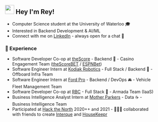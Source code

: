 ## <img src="https://raw.githubusercontent.com/MartinHeinz/MartinHeinz/master/wave.gif" width="30px"> Hey I'm Rey!
- Computer Science student at the University of Waterloo 🎓
- Interested in Backend Development & AI/ML
- Connect with me on [LinkedIn](https://www.linkedin.com/in/reyanshpatange/) - always open for a chat 💬

<!--
### 📫 Connect with me:
<ul>
  <li>
    <a href="https://www.linkedin.com/in/reyanshpatange/" rel="nofollow noreferrer">
        <img src="https://i.stack.imgur.com/gVE0j.png" alt="linkedin"> LinkedIn
    </a>
  </li>
  <li>
    <a href="mailto: reyansh.patange@gmail.com"> 📧 Email </a>
  </li>
</ul>
-->

### 🚀 Experience
- Software Developer Co-op at [theScore](https://www.thescore.com/) - Backend 🎰 - Casino Engagement Team ([theScoreBET](https://about.thescore.bet/) / [ESPNBet](https://about.espnbet.com/))
- Software Engineer Intern at [Kodiak Robotics](https://kodiak.ai/) - Full Stack / Backend 🚛 - Offboard Infra Team
- Software Engineer Intern at [Ford Pro](https://www.fordpro.ca/en-ca/) - Backend / DevOps 🚘 - Vehicle Fleet Management Team
- Software Developer Co-op at [RBC](https://www.rbc.com/canada.html) - Full Stack 🏦 - Armada Team (IaaS)
- Business Intelligence Analyst Intern at [Mother Parkers](https://mother-parkers.com/) - Data ☕ - Business Intelligence Team
- Participated at [Hack the North](https://hackthenorth.com/) 2020++ and 2021 - 🧑🏽‍💻 collaborated with friends to create [Interque](https://github.com/teaminterque/project-interque) and [HouseKeepr](https://github.com/pratikksolanki/HouseKeepr)

<!--
### ⚡ Technical Skills
- ✅ **Languages**: Python, JavaScript, TypeScript, C++, C, C#, Java, HTML, CSS, Bash, SQL
- 🔥 **Technologies/Frameworks**: React, Node.js, Express, MongoDB, Redux, Material-UI, Pandas, Plotly, jQuery, AJAX
- 🛠️ **Developer Tools**: Git/GitHub, VS Code, Jira, Confluence, Postman, SSMS, PowerBI, Object Oriented Programming

<!--
GITHUB STREAK SNIPPET:
[![GitHub Streak](https://github-readme-streak-stats.herokuapp.com?user=Reyansh14&theme=radical&hide_border=true&date_format=M%20j%5B%2C%20Y%5D)](https://git.io/streak-stats)

**Reyansh14/Reyansh14** is a ✨ _special_ ✨ repository because its `README.md` (this file) appears on your GitHub profile.

Here are some ideas to get you started:

- 🔭 I’m currently working on ...
- 🌱 I’m currently learning ...
- 👯 I’m looking to collaborate on ...
- 🤔 I’m looking for help with ...
- 💬 Ask me about ...
- 📫 How to reach me: ...
- 😄 Pronouns: ...
- ⚡ Fun fact: ...
-->
